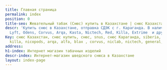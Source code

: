 ```yaml
---
title: Главная страница
permalink: index
position: 0
title-seo: Жевательный табак (Снюс) купить в Казахстане | снюс Казахстан.
descr: 'Купить снюс в Казахстане, отправка СДЭК с г. Караганда. В наличии: Siberia,
  Lyft, Odens, Corvus, Arqa, Kasta, Nictech, Red, Killa, Extrime  и другие'
Key: снюс Казахстан, снюс купить, снюс, snus, снюс Караганда, siberia, odens, thunder,
  killa, nicopods, arqa, alfa, blax , corvus, niclab, nictech, general,kasta.
address: 
h1-index: Интернет магазин табачных изделий
descr-index: Интернет-магазин шведского снюса в Казахстане
layout: index-page
---
```


